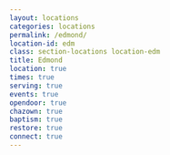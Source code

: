 ```yaml
---
layout: locations
categories: locations
permalink: /edmond/
location-id: edm
class: section-locations location-edm
title: Edmond
location: true
times: true
serving: true
events: true
opendoor: true
chazown: true
baptism: true
restore: true
connect: true
---
```

